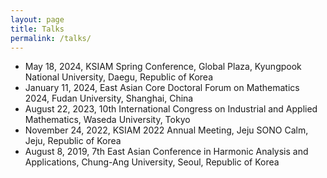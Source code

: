 ```yaml
---
layout: page
title: Talks
permalink: /talks/
---
```


- May 18, 2024, KSIAM Spring Conference, Global Plaza, Kyungpook National University, Daegu, Republic of Korea
- January 11, 2024, East Asian Core Doctoral Forum on Mathematics 2024, Fudan University, Shanghai, China
- August 22, 2023, 10th International Congress on Industrial and Applied Mathematics, Waseda University, Tokyo
- November 24, 2022, KSIAM 2022 Annual Meeting, Jeju SONO Calm, Jeju, Republic of Korea
- August 8, 2019, 7th East Asian Conference in Harmonic Analysis and Applications, Chung-Ang University, Seoul, Republic of Korea